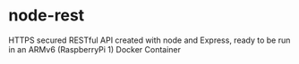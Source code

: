 # node-rest
HTTPS secured RESTful API created with node and Express, ready to be run in an ARMv6 (RaspberryPi 1) Docker Container

